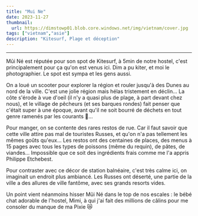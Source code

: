 ```yaml
---
title: "Mui Ne"
date: 2023-11-27
thumbnail:
  url: https://dimstowp01.blob.core.windows.net/img/vietnam/cover.jpg
tags: ["vietnam","asie"]
description: "Kitesurf, Plage et déception"
---
```

---

Mũi Né est réputée pour son spot de Kitesurf, à 5min de notre hostel, c'est principalement pour ça qu'on est venus ici. Dim a pu kiter, et moi le photographier. Le spot est sympa et les gens aussi.

On a loué un scooter pour explorer la région et rouler jusqu'à des Dunes au nord de la ville. C'est une jolie région mais hélas tristement en déclin... La côte s'érode à vue d'oeil (il n'y a quasi plus de plage, à part devant chez nous), et le village de pêcheurs (et ses barques rondes) fait penser que c'était super à une époque, avant qu'il ne soit bourré de déchets en tout genre ramenés par les courants 🙁...

Pour manger, on se contente des rares restos de rue. Car il faut savoir que cette ville attire pas mal de touristes Russes, et qu'on n'a pas tellement les mêmes goûts qu'eux... Les restos ont des centaines de places, des menus à 15 pages avec tous les types de poissons (même du requin), de pâtes, de viandes... Impossible que ce soit des ingrédients frais comme me l'a appris Philippe Etchebest.

Pour contraster avec ce décor de station balnéaire, c'est très calme ici, on imaginait un endroit plus ambiancé. Les Russes ont déserté, une partie de la ville a des allures de ville fantôme, avec ses grands resorts vides.

Un point vient néanmoins hisser Mũi Né dans le top de nos escales : le bébé chat adorable de l'hostel, Mimi, à qui j'ai fait des millions de câlins pour me consoler du manque de ma Pixie 😿
